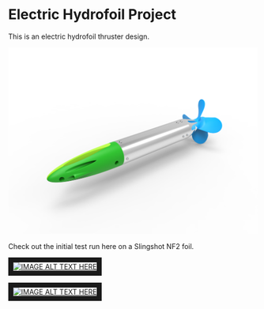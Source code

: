 # Electric Hydrofoil Project

This is an electric hydrofoil thruster design.

![alt text](https://github.com/Waterfox/E_foil/blob/master/R101_1.png "Thurster Render")


Check out the initial test run here on a Slingshot NF2 foil. 

<a href="http://www.youtube.com/watch?feature=player_embedded&v=VSeLOgUywpE
" target="_blank"><img src="http://img.youtube.com/vi/VSeLOgUywpE/0.jpg" 
alt="IMAGE ALT TEXT HERE" width="240" height="180" border="10" /></a>

<a href="http://www.youtube.com/watch?feature=player_embedded&v=JIKbu8u5FK8
" target="_blank"><img src="http://img.youtube.com/vi/JIKbu8u5FK8/0.jpg" 
alt="IMAGE ALT TEXT HERE" width="240" height="180" border="10" /></a>
